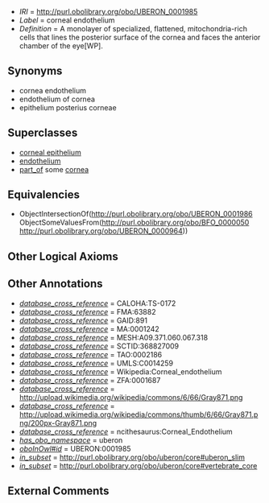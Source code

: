  * *IRI* = http://purl.obolibrary.org/obo/UBERON_0001985
 * *Label* = corneal endothelium
 * *Definition* = A monolayer of specialized, flattened, mitochondria-rich cells that lines the posterior surface of the cornea and faces the anterior chamber of the eye[WP].

## Synonyms

 * cornea endothelium
 * endothelium of cornea
 * epithelium posterius corneae

## Superclasses

 * [corneal epithelium](../../UBERON/72/UBERON_0001772.md)
 * [endothelium](../../UBERON/86/UBERON_0001986.md)
 * [part_of](../../BFO/50/BFO_0000050.md) some [cornea](../../UBERON/64/UBERON_0000964.md)

## Equivalencies

 * ObjectIntersectionOf(<http://purl.obolibrary.org/obo/UBERON_0001986> ObjectSomeValuesFrom(<http://purl.obolibrary.org/obo/BFO_0000050> <http://purl.obolibrary.org/obo/UBERON_0000964>))

## Other Logical Axioms


## Other Annotations

 * *[database_cross_reference](../../ef/oboInOwl#hasDbXref.md)* = CALOHA:TS-0172
 * *[database_cross_reference](../../ef/oboInOwl#hasDbXref.md)* = FMA:63882
 * *[database_cross_reference](../../ef/oboInOwl#hasDbXref.md)* = GAID:891
 * *[database_cross_reference](../../ef/oboInOwl#hasDbXref.md)* = MA:0001242
 * *[database_cross_reference](../../ef/oboInOwl#hasDbXref.md)* = MESH:A09.371.060.067.318
 * *[database_cross_reference](../../ef/oboInOwl#hasDbXref.md)* = SCTID:368827009
 * *[database_cross_reference](../../ef/oboInOwl#hasDbXref.md)* = TAO:0002186
 * *[database_cross_reference](../../ef/oboInOwl#hasDbXref.md)* = UMLS:C0014259
 * *[database_cross_reference](../../ef/oboInOwl#hasDbXref.md)* = Wikipedia:Corneal_endothelium
 * *[database_cross_reference](../../ef/oboInOwl#hasDbXref.md)* = ZFA:0001687
 * *[database_cross_reference](../../ef/oboInOwl#hasDbXref.md)* = http://upload.wikimedia.org/wikipedia/commons/6/66/Gray871.png
 * *[database_cross_reference](../../ef/oboInOwl#hasDbXref.md)* = http://upload.wikimedia.org/wikipedia/commons/thumb/6/66/Gray871.png/200px-Gray871.png
 * *[database_cross_reference](../../ef/oboInOwl#hasDbXref.md)* = ncithesaurus:Corneal_Endothelium
 * *[has_obo_namespace](../../ce/oboInOwl#hasOBONamespace.md)* = uberon
 * *[oboInOwl#id](../../id/oboInOwl#id.md)* = UBERON:0001985
 * *[in_subset](../../et/oboInOwl#inSubset.md)* = http://purl.obolibrary.org/obo/uberon/core#uberon_slim
 * *[in_subset](../../et/oboInOwl#inSubset.md)* = http://purl.obolibrary.org/obo/uberon/core#vertebrate_core

## External Comments

